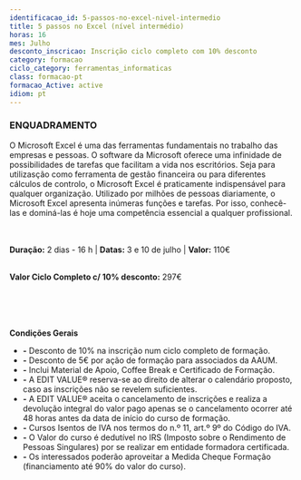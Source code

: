 ```yaml
---
identificacao_id: 5-passos-no-excel-nivel-intermedio
title: 5 passos no Excel (nível intermédio)
horas: 16
mes: Julho
desconto_inscricao: Inscrição ciclo completo com 10% desconto
category: formacao
ciclo_category: ferramentas_informaticas
class: formacao-pt
formacao_Active: active
idiom: pt
---
```


### **ENQUADRAMENTO**
O Microsoft Excel é uma das ferramentas fundamentais no trabalho das empresas e pessoas. O software da Microsoft oferece uma infinidade de possibilidades de tarefas que facilitam a vida nos escritórios. Seja para utilizasção como ferramenta de gestão financeira ou para diferentes cálculos de controlo, o Microsoft Excel é praticamente indispensável para qualquer organização. Utilizado por milhões de pessoas diariamente, o Microsoft Excel apresenta inúmeras funções e tarefas. Por isso, conhecê-las e dominá-las é hoje uma competência essencial a qualquer profissional. <br><br><br>

**Duração:** 2 dias - 16 h  \|  **Datas:** 3 e 10 de julho  \|  **Valor:** 110€<br><br> 

**Valor Ciclo Completo c/ 10% desconto:** 297€<br><br><br><br><br>

**Condições Gerais**

+ **\-** Desconto de 10% na inscrição num ciclo completo de formação.
+ **\-** Desconto de 5€ por ação de formação para associados da AAUM.
+ **\-** Inclui Material de Apoio, Coffee Break e Certificado de Formação.
+ **\-** A EDIT VALUE® reserva-se ao direito de alterar o calendário proposto, caso as inscrições não se revelem suficientes.
+ **\-** A EDIT VALUE® aceita o cancelamento de inscrições e realiza a devolução integral do valor pago apenas se o cancelamento ocorrer até 48 horas antes da data de início do curso de formação.
+ **\-** Cursos Isentos de IVA nos termos do n.º 11, art.º 9º do Código do IVA.
+ **\-** O Valor do curso é dedutível no IRS (Imposto sobre o Rendimento de Pessoas Singulares) por se realizar em entidade formadora certificada.
+ **\-** Os interessados poderão aproveitar a Medida Cheque Formação (financiamento até 90% do valor do curso).